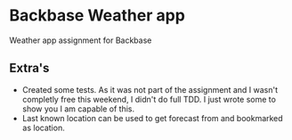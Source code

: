 # Backbase Weather app
Weather app assignment for Backbase

## Extra's
* Created some tests. As it was not part of the assignment and I wasn't completly free this weekend, I didn't do full TDD. I just wrote some to show you I am capable of this.
* Last known location can be used to get forecast from and bookmarked as location.